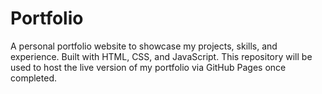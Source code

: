 # Portfolio
A personal portfolio website to showcase my projects, skills, and experience. Built with HTML, CSS, and JavaScript. This repository will be used to host the live version of my portfolio via GitHub Pages once completed.
